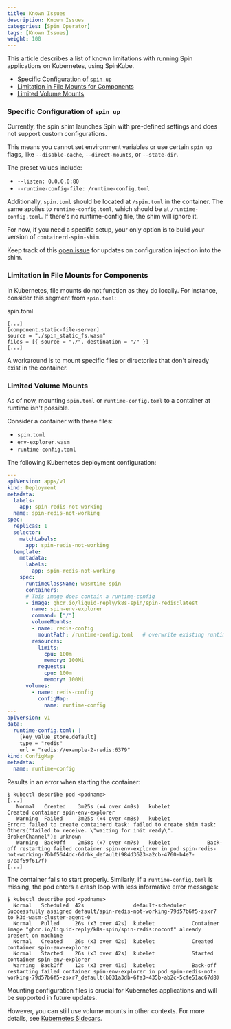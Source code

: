 ```yaml
---
title: Known Issues
description: Known Issues
categories: [Spin Operator]
tags: [Known Issues]
weight: 100
---
```


This article describes a list of known limitations with running Spin applications on Kubernetes, using SpinKube.


- [Specific Configuration of `spin up`](#specific-configuration-of-spin-up)
- [Limitation in File Mounts for Components](#limitation-in-file-mounts-for-components)
- [Limited Volume Mounts](#limited-volume-mounts)

### Specific Configuration of `spin up`

Currently, the spin shim launches Spin with pre-defined settings and does not support custom configurations.

This means you cannot set environment variables or use certain `spin up` flags, like `--disable-cache`, `--direct-mounts`, or `--state-dir`.

The preset values include:

- `--listen: 0.0.0.0:80`
- `--runtime-config-file: /runtime-config.toml`

Additionally, `spin.toml` should be located at `/spin.toml` in the container. The same applies to `runtime-config.toml`, which should be at `/runtime-config.toml`. If there's no runtime-config file, the shim will ignore it.

For now, if you need a specific setup, your only option is to build your version of `containerd-spin-shim`.

Keep track of this [open issue](https://github.com/deislabs/containerd-wasm-shims/issues/166) for updates on configuration injection into the shim.

### Limitation in File Mounts for Components

In Kubernetes, file mounts do not function as they do locally. For instance, consider this segment from `spin.toml`:

spin.toml

```
[...]
[component.static-file-server]
source = "./spin_static_fs.wasm"
files = [{ source = "./", destination = "/" }]
[...]
```

A workaround is to mount specific files or directories that don't already exist in the container.

### Limited Volume Mounts

As of now, mounting `spin.toml` or `runtime-config.toml` to a container at runtime isn't possible.

Consider a container with these files:

- `spin.toml`
- `env-explorer.wasm`
- `runtime-config.toml`

The following Kubernetes deployment configuration:

```yaml
---
apiVersion: apps/v1
kind: Deployment
metadata:
  labels:
    app: spin-redis-not-working
  name: spin-redis-not-working
spec:
  replicas: 1
  selector:
    matchLabels:
      app: spin-redis-not-working
  template:
    metadata:
      labels:
        app: spin-redis-not-working
    spec:
      runtimeClassName: wasmtime-spin
      containers:
      # This image does contain a runtime-config
      - image: ghcr.io/liquid-reply/k8s-spin/spin-redis:latest
        name: spin-env-explorer
        command: ["/"]
        volumeMounts:
        - name: redis-config
          mountPath: /runtime-config.toml   # overwrite existing runtime-config
        resources:
          limits:
            cpu: 100m
            memory: 100Mi
          requests:
            cpu: 100m
            memory: 100Mi
      volumes:
        - name: redis-config
          configMap:
            name: runtime-config
---
apiVersion: v1
data:
  runtime-config.toml: |
    [key_value_store.default]
    type = "redis"
    url = "redis://example-2-redis:6379"
kind: ConfigMap
metadata:
  name: runtime-config
```

Results in an error when starting the container:

```
$ kubectl describe pod <podname>
[...]
   Normal   Created    3m25s (x4 over 4m9s)   kubelet            Created container spin-env-explorer
   Warning  Failed     3m25s (x4 over 4m8s)   kubelet            Error: failed to create containerd task: failed to create shim task: Others("failed to receive. \"waiting for init ready\". BrokenChannel"): unknown
   Warning  BackOff    2m58s (x7 over 4m7s)   kubelet            Back-off restarting failed container spin-env-explorer in pod spin-redis-not-working-7bbf5644dc-6drbk_default(984d3623-a2cb-4760-b4e7-07caf59f617f)
[...]
```

The container fails to start properly. Similarly, if a `runtime-config.toml` is missing, the pod enters a crash loop with less informative error messages:

```
$ kubectl describe pod <podname>
  Normal   Scheduled  42s                default-scheduler  Successfully assigned default/spin-redis-not-working-79d57b6f5-zsxr7 to k3d-wasm-cluster-agent-0
  Normal   Pulled     26s (x3 over 42s)  kubelet            Container image "ghcr.io/liquid-reply/k8s-spin/spin-redis:noconf" already present on machine
  Normal   Created    26s (x3 over 42s)  kubelet            Created container spin-env-explorer
  Normal   Started    26s (x3 over 42s)  kubelet            Started container spin-env-explorer
  Warning  BackOff    12s (x3 over 41s)  kubelet            Back-off restarting failed container spin-env-explorer in pod spin-redis-not-working-79d57b6f5-zsxr7_default(b031a3db-6fa3-435b-ab2c-5cfe51ac67d8)
```

Mounting configuration files is crucial for Kubernetes applications and will be supported in future updates.

However, you can still use volume mounts in other contexts. For more details, see [Kubernetes Sidecars](/spin/v2/kubernetes-sidecars).
